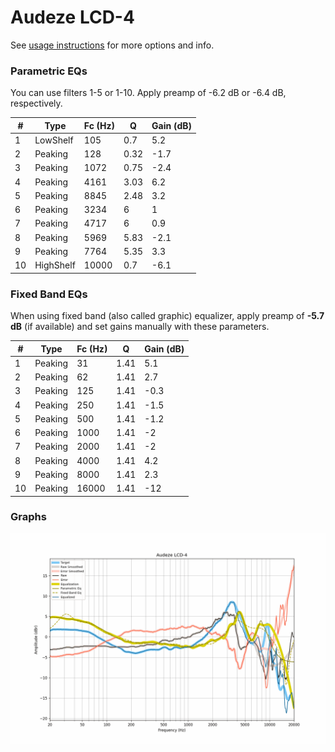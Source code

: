 # Audeze LCD-4
See [usage instructions](https://github.com/jaakkopasanen/AutoEq#usage) for more options and info.

### Parametric EQs
You can use filters 1-5 or 1-10. Apply preamp of -6.2 dB or -6.4 dB, respectively.

|   # | Type      |   Fc (Hz) |    Q |   Gain (dB) |
|-----|-----------|-----------|------|-------------|
|   1 | LowShelf  |       105 | 0.7  |         5.2 |
|   2 | Peaking   |       128 | 0.32 |        -1.7 |
|   3 | Peaking   |      1072 | 0.75 |        -2.4 |
|   4 | Peaking   |      4161 | 3.03 |         6.2 |
|   5 | Peaking   |      8845 | 2.48 |         3.2 |
|   6 | Peaking   |      3234 | 6    |         1   |
|   7 | Peaking   |      4717 | 6    |         0.9 |
|   8 | Peaking   |      5969 | 5.83 |        -2.1 |
|   9 | Peaking   |      7764 | 5.35 |         3.3 |
|  10 | HighShelf |     10000 | 0.7  |        -6.1 |

### Fixed Band EQs
When using fixed band (also called graphic) equalizer, apply preamp of **-5.7 dB** (if available) and set gains manually with these parameters.

|   # | Type    |   Fc (Hz) |    Q |   Gain (dB) |
|-----|---------|-----------|------|-------------|
|   1 | Peaking |        31 | 1.41 |         5.1 |
|   2 | Peaking |        62 | 1.41 |         2.7 |
|   3 | Peaking |       125 | 1.41 |        -0.3 |
|   4 | Peaking |       250 | 1.41 |        -1.5 |
|   5 | Peaking |       500 | 1.41 |        -1.2 |
|   6 | Peaking |      1000 | 1.41 |        -2   |
|   7 | Peaking |      2000 | 1.41 |        -2   |
|   8 | Peaking |      4000 | 1.41 |         4.2 |
|   9 | Peaking |      8000 | 1.41 |         2.3 |
|  10 | Peaking |     16000 | 1.41 |       -12   |

### Graphs
![](./Audeze%20LCD-4.png)
